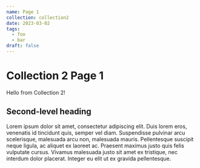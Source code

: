 ```yaml
---
name: Page 1
collection: collection2
date: 2023-03-02
tags:
  - foo
  - bar
draft: false
---
```


# Collection 2 Page 1

Hello from Collection 2!

## Second-level heading

Lorem ipsum dolor sit amet, consectetur adipiscing elit. Duis lorem eros, venenatis id tincidunt quis, semper vel diam. Suspendisse pulvinar arcu scelerisque, malesuada arcu non, malesuada mauris. Pellentesque suscipit neque ligula, ac aliquet ex laoreet ac. Praesent maximus justo quis felis vulputate cursus. Vivamus malesuada justo sit amet ex tristique, nec interdum dolor placerat. Integer eu elit ut ex gravida pellentesque.
